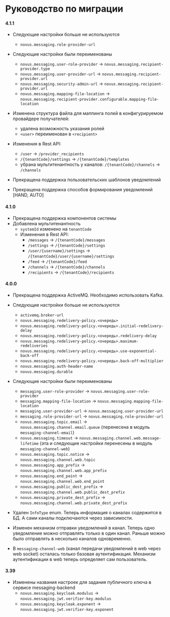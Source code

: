 # Руководство по миграции

#### 4.1.1

* Следующие настройки больше не используются
    * `novus.messaging.role-provider-url`

* Следующие настройки были переименованы
    * `novus.messaging.user-role-provider` -> `novus.messaging.recipient-provider.type`
    * `novus.messaging.user-provider-url` -> `novus.messaging.recipient-provider.url`
    * `novus.messaging.security-admin-url` -> `novus.messaging.recipient-provider.url`
    * `novus.messaging.mapping-file-location` -> `novus.messaging.recipient-provider.configurable.mapping-file-location`

* Изменена структура файла для маппинга полей в конфигурируемом провайдере получателей:
    * удалена возможность указания ролей
    * `<user>` переименован в `<recipient>`

* Изменения в Rest API:
    * `/user` -> `/provider_recipients`
    * `/{tenantCode}/settings` -> `/{tenantCode}/templates`
    * убрана мультитенантность у каналов: `/{tenantCode}/channels` -> `/channels`
* Прекращена поддержка пользовательских шаблонов уведомлений
* Прекращена поддержка способов формирования уведомлений [HAND, AUTO]

#### 4.1.0

* Прекращена поддержка компонентов системы
* Добавлена мультитенантность
    * `systemId` изменено на `tenantCode`
    * Изменения в Rest API:
        * `/messages` -> `/{tenantCode}/messages`
        * `/settings` -> `/{tenantCode}/settings`
        * `/user/{username}/settings` -> `/{tenantCode}/user/{username}/settings`
        * `/feed` -> `/{tenantCode}/feed`
        * `/channels` -> `/{tenantCode}/channels`
        * `/recipients` -> `/{tenantCode}/recipients`

#### 4.0.0

* Прекращена поддержка ActiveMQ. Необходимо использовать Kafka.
* Следующие настройки больше не используются
    * `activemq.broker-url`
    * `novus.messaging.redelivery-policy.<очередь>`
    * `novus.messaging.redelivery-policy.<очередь>.initial-redelivery-delay`
    * `novus.messaging.redelivery-policy.<очередь>.redelivery-delay`
    * `novus.messaging.redelivery-policy.<очередь>.maximum-redeliveries`
    * `novus.messaging.redelivery-policy.<очередь>.use-exponential-back-off`
    * `novus.messaging.redelivery-policy.<очередь>.back-off-multiplier`
    * `novus.messaging.auth-header-name`
    * `novus.messaging.durable`

* Следующие настройки были переименованы
    * `messaging.user-role-provider` -> `novus.messaging.user-role-provider`
    * `messaging.mapping-file-location` -> `novus.messaging.mapping-file-location`
    * `messaging.user-provider-url` -> `novus.messaging.user-provider-url`
    * `messaging.role-provider-url` -> `novus.messaging.role-provider-url`
    * `novus.messaging.topic.email` -> `novus.messaging.channel.email.queue` (перенесена в
      модуль `messaging-channel-email`)
    * `novus.messaging.timeout` -> `novus.messaging.channel.web.message-lifetime` (эта и следующие настройки перенесены
      в модуль `messaging-channel-web`)
    * `novus.messaging.topic.notice` -> `novus.messaging.channel.web.topic`
    * `novus.messaging.app_prefix` -> `novus.messaging.channel.web.app_prefix`
    * `novus.messaging.end_point` -> `novus.messaging.channel.web.end_point`
    * `novus.messaging.public_dest_prefix` -> `novus.messaging.channel.web.public_dest_prefix`
    * `novus.messaging.private_dest_prefix` -> `novus.messaging.channel.web.private_dest_prefix`
* Удален `InfoType` enum. Теперь информация о каналах содержится в БД. А сами каналы подключаются через зависимости.
* Изменен механизм отправки уведомлений в канал. Теперь одно уведомление можно отправлять только в один канал. Раньше
  можно было отправлять в несколько каналов одновременно.
* В `messaging-channel-web` (канал передачи уведомлений в web через web socket) осталась только базовая аутентификация.
  Механизм аутентификации в web теперь определяет сам пользователь.

#### 3.39

* Изменены названия настроек для задания публичного ключа в сервисе messaging-backend
    * `novus.messaging.keycloak.modulus` -> `novus.messaging.jwt.verifier-key.modulus`
    * `novus.messaging.keycloak.exponent` -> `novus.messaging.jwt.verifier-key.exponent`
